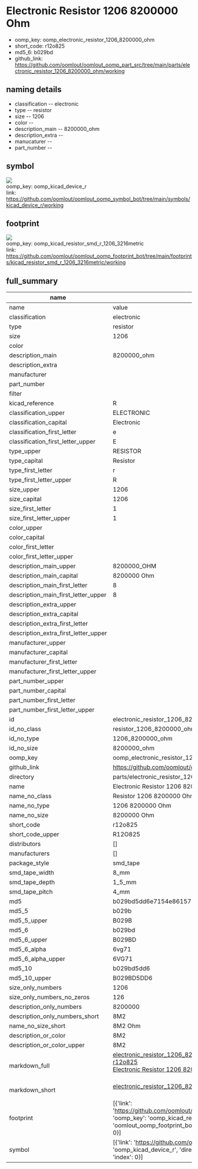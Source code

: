 # Electronic Resistor 1206 8200000 Ohm

  
* oomp_key: oomp_electronic_resistor_1206_8200000_ohm 
* short_code: r12o825
* md5_6: b029bd  
* github_link: https://github.com/oomlout/oomlout_oomp_part_src/tree/main/parts/electronic_resistor_1206_8200000_ohm/working  
## naming details
* classification -- electronic
* type -- resistor
* size -- 1206
* color -- 
* description_main -- 8200000_ohm
* description_extra -- 
* manucaturer -- 
* part_number -- 



## symbol

![](symbol/{index}/working/working_600.png)  
oomp_key: oomp_kicad_device_r  
link: https://github.com/oomlout/oomlout_oomp_symbol_bot/tree/main/symbols/kicad_device_r/working  

## footprint

![](footprint/{index}/working/working_600.png)  
oomp_key: oomp_kicad_resistor_smd_r_1206_3216metric  
link: https://github.com/oomlout/oomlout_oomp_footprint_bot/tree/main/footprints/kicad_resistor_smd_r_1206_3216metric/working  

## full_summary
| name | value | 
| --- | --- | 
| name | value | 
| classification | electronic | 
| type | resistor | 
| size | 1206 | 
| color |  | 
| description_main | 8200000_ohm | 
| description_extra |  | 
| manufacturer |  | 
| part_number |  | 
| filter |  | 
| kicad_reference | R | 
| classification_upper | ELECTRONIC | 
| classification_capital | Electronic | 
| classification_first_letter | e | 
| classification_first_letter_upper | E | 
| type_upper | RESISTOR | 
| type_capital | Resistor | 
| type_first_letter | r | 
| type_first_letter_upper | R | 
| size_upper | 1206 | 
| size_capital | 1206 | 
| size_first_letter | 1 | 
| size_first_letter_upper | 1 | 
| color_upper |  | 
| color_capital |  | 
| color_first_letter |  | 
| color_first_letter_upper |  | 
| description_main_upper | 8200000_OHM | 
| description_main_capital | 8200000 Ohm | 
| description_main_first_letter | 8 | 
| description_main_first_letter_upper | 8 | 
| description_extra_upper |  | 
| description_extra_capital |  | 
| description_extra_first_letter |  | 
| description_extra_first_letter_upper |  | 
| manufacturer_upper |  | 
| manufacturer_capital |  | 
| manufacturer_first_letter |  | 
| manufacturer_first_letter_upper |  | 
| part_number_upper |  | 
| part_number_capital |  | 
| part_number_first_letter |  | 
| part_number_first_letter_upper |  | 
| id | electronic_resistor_1206_8200000_ohm | 
| id_no_class | resistor_1206_8200000_ohm | 
| id_no_type | 1206_8200000_ohm | 
| id_no_size | 8200000_ohm | 
| oomp_key | oomp_electronic_resistor_1206_8200000_ohm | 
| github_link | https://github.com/oomlout/oomlout_oomp_part_src/tree/main/parts/electronic_resistor_1206_8200000_ohm/working | 
| directory | parts/electronic_resistor_1206_8200000_ohm | 
| name | Electronic Resistor 1206 8200000 Ohm | 
| name_no_class | Resistor 1206 8200000 Ohm | 
| name_no_type | 1206 8200000 Ohm | 
| name_no_size | 8200000 Ohm | 
| short_code | r12o825 | 
| short_code_upper | R12O825 | 
| distributors | [] | 
| manufacturers | [] | 
| package_style | smd_tape | 
| smd_tape_width | 8_mm | 
| smd_tape_depth | 1_5_mm | 
| smd_tape_pitch | 4_mm | 
| md5 | b029bd5dd6e7154e861573cf74aecb20 | 
| md5_5 | b029b | 
| md5_5_upper | B029B | 
| md5_6 | b029bd | 
| md5_6_upper | B029BD | 
| md5_6_alpha | 6vg71 | 
| md5_6_alpha_upper | 6VG71 | 
| md5_10 | b029bd5dd6 | 
| md5_10_upper | B029BD5DD6 | 
| size_only_numbers | 1206 | 
| size_only_numbers_no_zeros | 126 | 
| description_only_numbers | 8200000 | 
| description_only_numbers_short | 8M2 | 
| name_no_size_short | 8M2 Ohm | 
| description_or_color | 8M2 | 
| description_or_color_upper | 8M2 | 
| markdown_full | [electronic_resistor_1206_8200000_ohm](https://github.com/oomlout/oomlout_oomp_part_src/tree/main/parts/electronic_resistor_1206_8200000_ohm/working)<br>[r12o825](https://github.com/oomlout/oomlout_oomp_part_src/tree/main/parts/electronic_resistor_1206_8200000_ohm/working)<br>[Electronic Resistor 1206 8200000 Ohm](https://github.com/oomlout/oomlout_oomp_part_src/tree/main/parts/electronic_resistor_1206_8200000_ohm/working)<br><br> | 
| markdown_short | [electronic_resistor_1206_8200000_ohm](https://github.com/oomlout/oomlout_oomp_part_src/tree/main/parts/electronic_resistor_1206_8200000_ohm/working)<br><br> | 
| footprint | [{'link': 'https://github.com/oomlout/oomlout_oomp_footprint_bot/tree/main/foootprntss/kicad_resistor_smd_r_1206_3216metric', 'oomp_key': 'oomp_kicad_resistor_smd_r_1206_3216metric', 'directory': 'oomlout_oomp_footprint_bot/footprints/kicad_resistor_smd_r_1206_3216metric//working/working.kicad_mod', 'index': 0}] | 
| symbol | [{'link': 'https://github.com/oomlout/oomlout_oomp_symbol_bot/tree/main/symbols/kicad_device_r', 'oomp_key': 'oomp_kicad_device_r', 'directory': 'oomlout_oomp_symbol_bot/symbols/kicad_device_r//working/working.kicad_sym', 'index': 0}] | 
